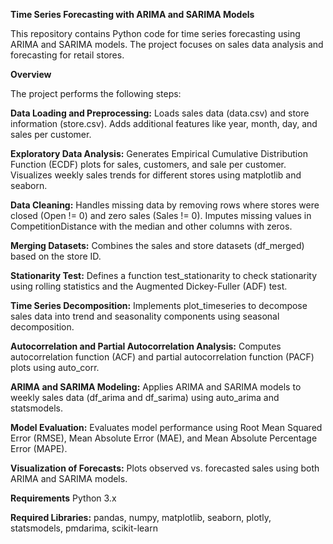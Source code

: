 **Time Series Forecasting with ARIMA and SARIMA Models**

This repository contains Python code for time series forecasting using ARIMA and SARIMA models. The project focuses on sales data analysis and forecasting for retail stores.

**Overview**

The project performs the following steps:

**Data Loading and Preprocessing:**
Loads sales data (data.csv) and store information (store.csv).
Adds additional features like year, month, day, and sales per customer.

**Exploratory Data Analysis:**
Generates Empirical Cumulative Distribution Function (ECDF) plots for sales, customers, and sale per customer.
Visualizes weekly sales trends for different stores using matplotlib and seaborn.

**Data Cleaning:**
Handles missing data by removing rows where stores were closed (Open != 0) and zero sales (Sales != 0).
Imputes missing values in CompetitionDistance with the median and other columns with zeros.

**Merging Datasets:**
Combines the sales and store datasets (df_merged) based on the store ID.

**Stationarity Test:**
Defines a function test_stationarity to check stationarity using rolling statistics and the Augmented Dickey-Fuller (ADF) test.

**Time Series Decomposition:**
Implements plot_timeseries to decompose sales data into trend and seasonality components using seasonal decomposition.

**Autocorrelation and Partial Autocorrelation Analysis:**
Computes autocorrelation function (ACF) and partial autocorrelation function (PACF) plots using auto_corr.

**ARIMA and SARIMA Modeling:**
Applies ARIMA and SARIMA models to weekly sales data (df_arima and df_sarima) using auto_arima and statsmodels.

**Model Evaluation:**
Evaluates model performance using Root Mean Squared Error (RMSE), Mean Absolute Error (MAE), and Mean Absolute Percentage Error (MAPE).

**Visualization of Forecasts:**
Plots observed vs. forecasted sales using both ARIMA and SARIMA models.

**Requirements**
Python 3.x

**Required Libraries:** pandas, numpy, matplotlib, seaborn, plotly, statsmodels, pmdarima, scikit-learn
